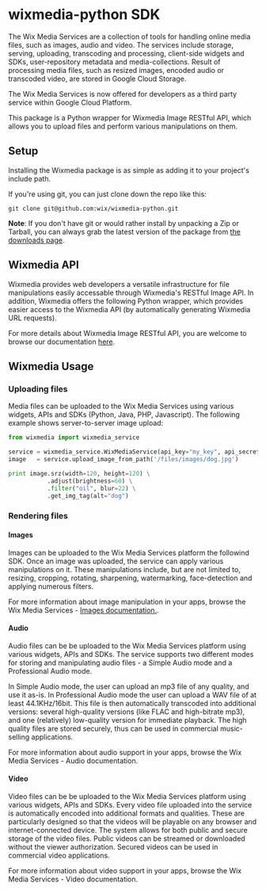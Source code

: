 wixmedia-python SDK
===================

The Wix Media Services are a collection of tools for handling online media files, such as images, audio and video. The services include storage, serving, uploading, transcoding and processing, client-side widgets and SDKs, user-repository metadata and media-collections. Result of processing media files, such as resized images, encoded audio or transcoded video, are stored in Google Cloud Storage.

The Wix Media Services is now offered for developers as a third party service within Google Cloud Platform.

This package is a Python wrapper for Wixmedia Image RESTful API, which allows you to upload files and perform various manipulations on them. 

## Setup ##

Installing the Wixmedia package is as simple as adding it to your project's include path.  

If you're using git, you can just clone down the repo like this:

```
git clone git@github.com:wix/wixmedia-python.git
```

__Note__: If you don't have git or would rather install by unpacking a Zip or Tarball, you can always grab the latest version of the package from [the downloads page](https://github.com/wix/wixmedia-python/archive/master.zip). 


## Wixmedia API ##

Wixmedia provides web developers a versatile infrastructure for file manipulations easily accessable through Wixmedia's RESTful Image API. 
In addition, Wixmedia offers the following Python wrapper, which provides easier access to the Wixmedia API (by automatically generating Wixmedia URL requests).

For more details about Wixmedia Image RESTful API, you are welcome to browse our documentation [here](https://github.com/wix/wixmedia/master/README.md). 

## Wixmedia Usage ##

### Uploading files ###

Media files can be uploaded to the Wix Media Services using various widgets, APIs and SDKs (Python, Java, PHP, Javascript). The following example shows server-to-server image upload:

```python
from wixmedia import wixmedia_service

service = wixmedia_service.WixMediaService(api_key="my_key", api_secret="my_secret")
image   = service.upload_image_from_path('/files/images/dog.jpg')

print image.srz(width=120, height=120) \
           .adjust(brightness=60) \
           .filter("oil", blur=22) \
           .get_img_tag(alt="dog")
```

### Rendering files ###

#### Images ####

Images can be uploaded to the Wix Media Services platform the followind SDK.
Once an image was uploaded, the service can apply various manipulations on it. These manipulations include, but are not limited to, resizing, cropping, rotating, sharpening, watermarking, face-detection and applying numerous filters. 

For more information about image manipulation in your apps, browse the Wix Media Services - [Images documentation.](https://github.com/wix/wixmedia-python/blob/master/ImagesDoc.md).

#### Audio ####

Audio files can be be uploaded to the Wix Media Services platform using various widgets, APIs and SDKs.
The service supports two different modes for storing and manipulating audio files - a Simple Audio mode and a Professional Audio mode.

In Simple Audio mode, the user can upload an mp3 file of any quality, and use it as-is. In Professional Audio mode the user can upload a WAV file of at least 44.1KHz/16bit. This file is then automatically transcoded into additional versions: several high-quality versions (like FLAC and high-bitrate mp3), and one (relatively) low-quality version for immediate playback. The high quality files are stored securely, thus can be used in commercial music-selling applications.

For more information about audio support in your apps, browse the Wix Media Services - Audio documentation.

#### Video ####

Video files can be be uploaded to the Wix Media Services platform using various widgets, APIs and SDKs.
Every video file uploaded into the service is automatically encoded into additional formats and qualities. These are particularly designed so that the videos will be playable on any browser and internet-connected device.
The system allows for both public and secure storage of the video files. Public videos can be streamed or downloaded without the viewer authorization. Secured videos can be used in commercial video applications.

For more information about video support in your apps, browse the Wix Media Services - Video documentation.
